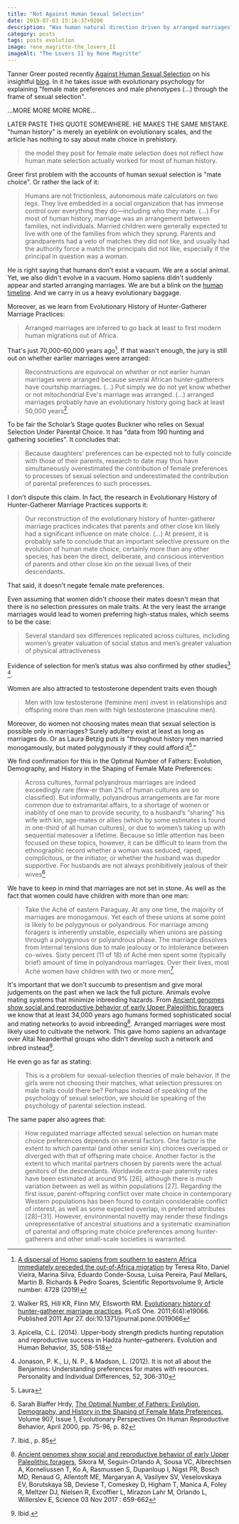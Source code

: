 ```yaml
---
title: "Not Against Human Sexual Selection"
date: 2019-07-03 15:16:37+0200
description: "Was human natural direction driven by arranged marriages?"
category: posts
tags: posts evolution
image: rene_magritte-the_lovers_II
imageAlt: "The Lovers II by Rene Magritte"
---
```


Tanner Greer posted recently [Against Human Sexual Selection](https://scholars-stage.blogspot.com/2019/05/against-human-sexual-selection.html) on his insightful [blog](https://scholars-stage.blogspot.com/). In it he takes issue with evolutionary psychology for explaining "female mate preferences and male phenotypes (...) through the frame of sexual selection".

...MORE MORE MORE MORE...

LATER PASTE THIS QUOTE SOMEWHERE. HE MAKES THE SAME MISTAKE. "human history" is merely an eyeblink on evolutionary scales, and the article has nothing to say about mate choice in prehistory.

> the model they posit for female mate selection does not reflect how human mate selection actually worked for most of human history.

Greer first problem with the accounts of human sexual selection is "mate choice". Or rather the lack of it:

> Humans are not frictionless, autonomous mate calculators on two legs. They live embedded in a social organization that has immense control over everything they do—including who they mate. (...) For most of human history, marriage was an arrangement between families, not individuals. Married children were generally expected to live with one of the families from which they sprung. Parents and grandparents had a veto of matches they did not like, and usually had the authority force a match the principals did not like, especially if the principal in question was a woman.

He is right saying that humans don't exist a vacuum. We are a social animal. Yet, we also didn't evolve in a vacuum. Homo sapiens didn't suddenly appear and started arranging marriages. We are but a blink on the [human timeline](https://en.wikipedia.org/wiki/Template:Human_timeline). And we carry in us a heavy evolutionary baggage.

Moreover, as we learn from Evolutionary History of Hunter-Gatherer Marriage Practices:

> Arranged marriages are inferred to go back at least to first modern human migrations out of Africa.

That's just 70,000-60,000 years ago[^1]. If that wasn't enough, the jury is still out on whether earlier marriages were arranged:

> Reconstructions are equivocal on whether or not earlier human marriages were arranged because several African hunter-gatherers have courtship marriages. (...) Put simply we do not yet know whether or not mitochondrial Eve's marriage was arranged. (...) arranged marriages probably have an evolutionary history going back at least 50,000 years[^2].

To be fair the Scholar’s Stage quotes Buckner who relies on Sexual Selection Under Parental Choice. It has "data from 190 hunting and gathering societies". It concludes that:

> Because daughters' preferences can be expected not to fully coincide with those of their parents, research to date may thus have simultaneously overestimated the contribution of female preferences to processes of sexual selection and underestimated the contribution of parental preferences to such processes.

I don't dispute this claim. In fact, the research in Evolutionary History of Hunter-Gatherer Marriage Practices supports it:

> Our reconstruction of the evolutionary history of hunter-gatherer marriage practices indicates that parents and other close kin likely had a significant influence on mate choice. (...) At present, it is probably safe to conclude that an important selective pressure on the evolution of human mate choice, certainly more than any other species, has been the direct, deliberate, and conscious intervention of parents and other close kin on the sexual lives of their descendants.

That said, it doesn't negate female mate preferences.

Even assuming that women didn't choose their mates doesn't mean that there is no selection pressures on male traits. At the very least the arrange marriages would lead to women preferring high-status males, which seems to be the case:

> Several standard sex differences replicated across cultures, including women’s greater valuation of social status and men’s greater valuation of physical attractiveness

Evidence of selection for men’s status was also confirmed by other studies[^3] [^4].

Women are also attracted to testosterone dependent traits even though

> Men with low testosterone (feminine men) invest in relationships and offspring more than men with high testosterone (masculine men).

Moreover, do women not choosing mates mean that sexual selection is possible only in marriages? Surely adultery exist at least as long as marriages do. Or as Laura Betzig puts is "throughout history men married monogamously, but mated polygynously if they could afford it[^5]."

We find confirmation for this in the Optimal Number of Fathers: Evolution, Demography, and History in the Shaping of Female Mate Preferences:

> Across cultures, formal polyandrous marriages are indeed exceedingly rare (few-er than 2% of human cultures are so classified). But informally, polyandrous arrangements are far more common due to extramarital affairs, to a shortage of women or inability of one man to provide security, to a husband’s “sharing” his wife with kin, age-mates or allies (which by some estimates is found in one-third of all human cultures), or due to women’s taking up with sequential matesover a lifetime. Because so little attention has been focused on these topics, however, it can be difficult to learn from the ethnographic record whether a woman was seduced, raped, complicitous, or the initiator, or whether the husband was dupedor supportive. For husbands are not always prohibitively jealous of their wives[^6]

We have to keep in mind that marriages are not set in stone. As well as the fact that women could have children with more than one man:

> Take the Aché of eastern Paraguay. At any one time, the majority of marriages are monogamous. Yet each of these unions at some point is likely to be polygynous or polyandrous. For marriage among foragers is inherently unstable, especially when unions are passing through a polygynous or polyandrous phase. The marriage dissolves from internal tensions due to male jealousy or to intolerance between co-wives. Sixty percent (11 of 18) of Aché men spent some (typically brief) amount of time in polyandrous marriages. Over their lives, most Aché women have children with two or more men[^7]

It's important that we don't succumb to presentism and give moral judgements on the past when we lack the full picture. Animals evolve mating systems that minimize inbreeding hazards. From [Ancient genomes show social and reproductive behavior of early Upper Paleolithic foragers](https://science.sciencemag.org/content/358/6363/659) we know that at least 34,000 years ago humans formed sophisticated social and mating networks to avoid inbreeding[^8]. Arranged marriages were most likely used to cultivate the network. This gave homo sapiens an advantage over Altai Neanderthal groups who didn't develop such a network and inbred instead[^9].

He even go as far as stating:

> This is a problem for sexual-selection theories of male behavior. If the girls were not choosing their matches, what selection pressures on male traits could there be? Perhaps instead of speaking of the psychology of sexual selection, we should be speaking of the psychology of parental selection instead.

The same paper also agrees that:

> How regulated marriage affected sexual selection on human mate choice preferences depends on several factors. One factor is the extent to which parental (and other senior kin) choices overlapped or diverged with that of offspring mate choice. Another factor is the extent to which marital partners chosen by parents were the actual genitors of the descendants. Worldwide extra-pair paternity rates have been estimated at around 9% [26], although there is much variation between as well as within populations [27]. Regarding the first issue, parent-offspring conflict over mate choice in contemporary Western populations has been found to contain considerable conflict of interest, as well as some expected overlap, in preferred attributes [28]–[31]. However, environmental novelty may render these findings unrepresentative of ancestral situations and a systematic examination of parental and offspring mate choice preferences among hunter-gatherers and other small-scale societies is warranted.

[^1]: [A dispersal of Homo sapiens from southern to eastern Africa immediately preceded the out-of-Africa migration](https://www.nature.com/articles/s41598-019-41176-3) by Teresa Rito, Daniel Vieira, Marina Silva, Eduardo Conde-Sousa, Luísa Pereira, Paul Mellars, Martin B. Richards & Pedro Soares, Scientific Reportsvolume 9, Article number: 4728 (2019)
[^2]: Walker RS, Hill KR, Flinn MV, Ellsworth RM. [Evolutionary history of hunter-gatherer marriage practices](https://www.ncbi.nlm.nih.gov/pmc/articles/PMC3083418/). PLoS One. 2011;6(4):e19066. Published 2011 Apr 27. doi:10.1371/journal.pone.0019066
[^3]: Apicella, C.L. (2014). Upper-body strength predicts hunting reputation and reproductive success in Hadza hunter–gatherers. Evolution and Human Behavior, 35, 508-518
[^4]: Jonason, P. K., Li, N. P., & Madson, L. (2012). It is not all about the Benjamins: Understanding preferences for mates with resources. Personality and Individual Differences, 52, 306-310
[^5]: Laura
[^6]: Sarah Blaffer Hrdy, [The Optimal Number of Fathers: Evolution, Demography, and History in the Shaping of Female Mate Preferences](https://nyaspubs.onlinelibrary.wiley.com/doi/abs/10.1111/j.1749-6632.2000.tb06617.x), Volume 907, Issue 1, Evolutionary Perspectives On Human Reproductive Behavior, April 2000, pp. 75-96, p. 82
[^7]: Ibid., p. 85
[^8]: [Ancient genomes show social and reproductive behavior of early Upper Paleolithic foragers](https://science.sciencemag.org/content/358/6363/659), Sikora M, Seguin-Orlando A, Sousa VC, Albrechtsen A, Korneliussen T, Ko A, Rasmussen S, Dupanloup I, Nigst PR, Bosch MD, Renaud G, Allentoft ME, Margaryan A, Vasilyev SV, Veselovskaya EV, Borutskaya SB, Deviese T, Comeskey D, Higham T, Manica A, Foley R, Meltzer DJ, Nielsen R, Excoffier L, Mirazon Lahr M, Orlando L, Willerslev E, Science 03 Nov 2017 : 659-662
[^9]: Ibid.
